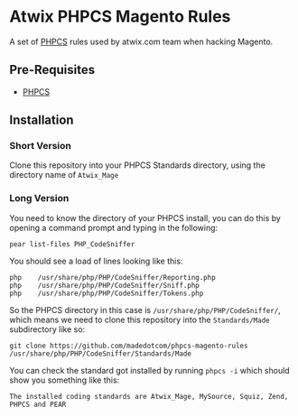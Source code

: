 # Atwix PHPCS Magento Rules

A set of [PHPCS](http://pear.php.net/package/PHP_CodeSniffer) rules used by
atwix.com team when hacking Magento.

## Pre-Requisites

* [PHPCS](http://pear.php.net/package/PHP_CodeSniffer)

## Installation

### Short Version

Clone this repository into your PHPCS Standards directory, using the directory
name of `Atwix_Mage`

### Long Version

You need to know the directory of your PHPCS install, you can do this by opening
a command prompt and typing in the following:

    pear list-files PHP_CodeSniffer

You should see a load of lines looking like this:

    php    /usr/share/php/PHP/CodeSniffer/Reporting.php
    php    /usr/share/php/PHP/CodeSniffer/Sniff.php
    php    /usr/share/php/PHP/CodeSniffer/Tokens.php

So the PHPCS directory in this case is `/usr/share/php/PHP/CodeSniffer/`, which
means we need to clone this repository into the `Standards/Made` subdirectory like
so:

    git clone https://github.com/madedotcom/phpcs-magento-rules /usr/share/php/PHP/CodeSniffer/Standards/Made

You can check the standard got installed by running `phpcs -i` which should show
you something like this:

    The installed coding standards are Atwix_Mage, MySource, Squiz, Zend, PHPCS and PEAR
